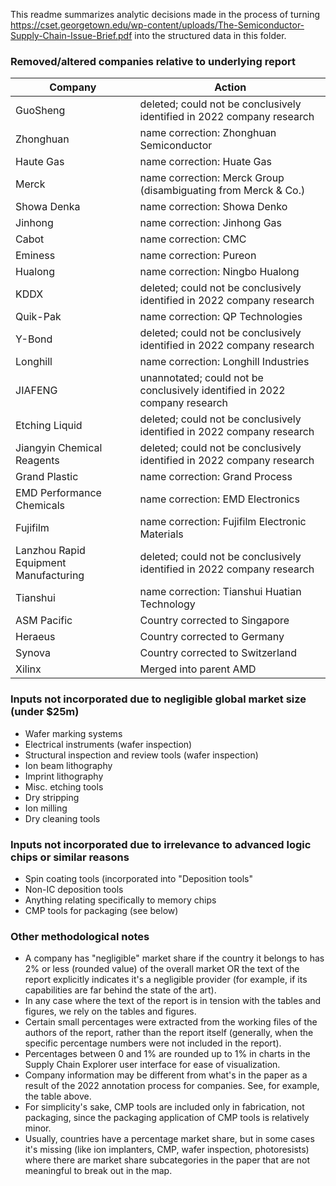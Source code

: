 This readme summarizes analytic decisions made in the process of turning https://cset.georgetown.edu/wp-content/uploads/The-Semiconductor-Supply-Chain-Issue-Brief.pdf into the structured data in this folder.

### Removed/altered companies relative to underlying report

| Company | Action |
| ------- | ------ |
| GuoSheng | deleted; could not be conclusively identified in 2022 company research |
| Zhonghuan |		name correction: Zhonghuan Semiconductor |
| Haute Gas |		name correction: Huate Gas |
| Merck |			name correction: Merck Group (disambiguating from Merck & Co.) |
| Showa Denka |		name correction: Showa Denko |
| Jinhong |			name correction: Jinhong Gas |
| Cabot |			name correction: CMC |
| Eminess |			name correction: Pureon |
| Hualong |			name correction: Ningbo Hualong |
| KDDX |			deleted; could not be conclusively identified in 2022 company research |
| Quik-Pak |		name correction: QP Technologies |
| Y-Bond |			deleted; could not be conclusively identified in 2022 company research |
| Longhill |		name correction: Longhill Industries |
| JIAFENG |			unannotated; could not be conclusively identified in 2022 company research |
| Etching Liquid |	deleted; could not be conclusively identified in 2022 company research |
| Jiangyin Chemical Reagents |	deleted; could not be conclusively identified in 2022 company research |
| Grand Plastic |	name correction: Grand Process |
| EMD Performance Chemicals |	name correction: EMD Electronics |
| Fujifilm |		name correction: Fujifilm Electronic Materials |
| Lanzhou Rapid Equipment Manufacturing |	deleted; could not be conclusively identified in 2022 company research |
| Tianshui |		name correction: Tianshui Huatian Technology |
| ASM Pacific |		Country corrected to Singapore |
| Heraeus |			Country corrected to Germany |
| Synova |			Country corrected to Switzerland |
| Xilinx |			Merged into parent AMD |


### Inputs not incorporated due to negligible global market size (under $25m)

- Wafer marking systems
- Electrical instruments (wafer inspection)
- Structural inspection and review tools (wafer inspection)
- Ion beam lithography
- Imprint lithography
- Misc. etching tools
- Dry stripping
- Ion milling
- Dry cleaning tools

### Inputs not incorporated due to irrelevance to advanced logic chips or similar reasons

- Spin coating tools (incorporated into "Deposition tools"
- Non-IC deposition tools
- Anything relating specifically to memory chips
- CMP tools for packaging (see below)

### Other methodological notes

- A company has "negligible" market share if the country it belongs to has 2% or less (rounded value) of the overall market OR the text of the report explicitly indicates it's a negligible provider (for example, if its capabilities are far behind the state of the art).
- In any case where the text of the report is in tension with the tables and figures, we rely on the tables and figures.
- Certain small percentages were extracted from the working files of the authors of the report, rather than the report itself (generally, when the specific percentage numbers were not included in the report).
- Percentages between 0 and 1% are rounded up to 1% in charts in the Supply Chain Explorer user interface for ease of visualization.
- Company information may be different from what's in the paper as a result of the 2022 annotation process for companies. See, for example, the table above.
- For simplicity's sake, CMP tools are included only in fabrication, not packaging, since the packaging application of CMP tools is relatively minor.
- Usually, countries have a percentage market share, but in some cases it's missing (like ion implanters, CMP, wafer inspection, photoresists) where there are market share subcategories in the paper that are not meaningful to break out in the map.

